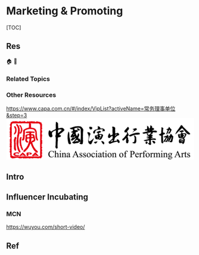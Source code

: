 # Marketing & Promoting

[TOC]



## Res
🏠 
🚧 


### Related Topics


### Other Resources
https://www.capa.com.cn/#/index/VipList?activeName=常务理事单位&step=3
![](../../Assets/Pics/Pasted%20image%2020240706152904.png)



## Intro



## Influencer Incubating
### MCN
https://wuyou.com/short-video/



## Ref
[赤子研报06：中国娱乐直播行业研究报告——赤子观点]: https://36kr.com/p/2492071226957700
